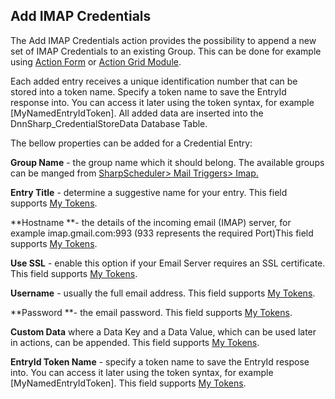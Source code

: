 ## Add IMAP Credentials

The Add IMAP Credentials action provides the possibility to append a new set of IMAP Credentials to an existing Group. This can be done for example using [Action Form](http://www.dnnsharp.com/dnn/modules/action-form-builder) or [Action Grid Module](http://www.dnnsharp.com/dnn/modules/action-grid-table-data).

Each added entry receives a unique identification number that can be stored into a token name. Specify a token name to save the EntryId response into. You can access it later using the token syntax, for example \[MyNamedEntryIdToken\].  All added data are inserted into the DnnSharp\_CredentialStoreData Database Table.

The bellow properties can be added for a Credential Entry:

**Group Name** - the group name which it should belong. The available groups can be manged from [SharpScheduler&gt; Mail Triggers&gt; Imap. ](https://sharp-scheduler.guide.dnnsharp.com/imap.html)

**Entry Title** - determine a suggestive name for your entry. This field supports [My Tokens](http://www.dnnsharp.com/dnn/modules/my-custom-tokens).

**Hostname **- the details of the incoming email \(IMAP\) server, for example imap.gmail.com:993 \(933 represents the required Port\)This field supports [My Tokens](http://www.dnnsharp.com/dnn/modules/my-custom-tokens).

**Use SSL** - enable this option if your Email Server requires an SSL certificate. This field supports [My Tokens](http://www.dnnsharp.com/dnn/modules/my-custom-tokens).

**Username** - usually the full email address. This field supports [My Tokens](http://www.dnnsharp.com/dnn/modules/my-custom-tokens).

**Password **- the email password. This field supports [My Tokens](http://www.dnnsharp.com/dnn/modules/my-custom-tokens).

**Custom Data** where a Data Key and a Data Value, which can be used later in actions, can be appended. This field supports [My Tokens](http://www.dnnsharp.com/dnn/modules/my-custom-tokens).

**EntryId Token Name** - specify a token name to save the EntryId respose into. You can access it later using the token syntax, for example \[MyNamedEntryIdToken\]. This field supports [My Tokens](http://www.dnnsharp.com/dnn/modules/my-custom-tokens).

